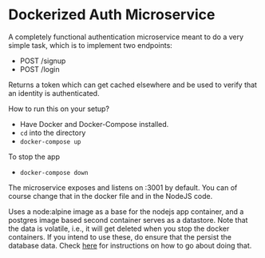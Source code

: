# Dockerized Auth Microservice

A completely functional authentication microservice meant to do a very simple task, which is to implement two endpoints:
* POST /signup
* POST /login

Returns a token which can get cached elsewhere and be used to verify that an identity is authenticated.

How to run this on your setup?
* Have Docker and Docker-Compose installed.
* `cd` into the directory
* `docker-compose up`

To stop the app
* `docker-compose down`

The microservice exposes and listens on :3001 by default. You can of course change that in the docker file and in the NodeJS code.

Uses a node:alpine image as a base for the nodejs app container, and a postgres image based second container serves as a datastore. Note that the data is volatile, i.e., it will get deleted when you stop the docker containers. If you intend to use these, do ensure that the persist the database data. Check [here](https://docs.docker.com/storage/) for instructions on how to go about doing that.